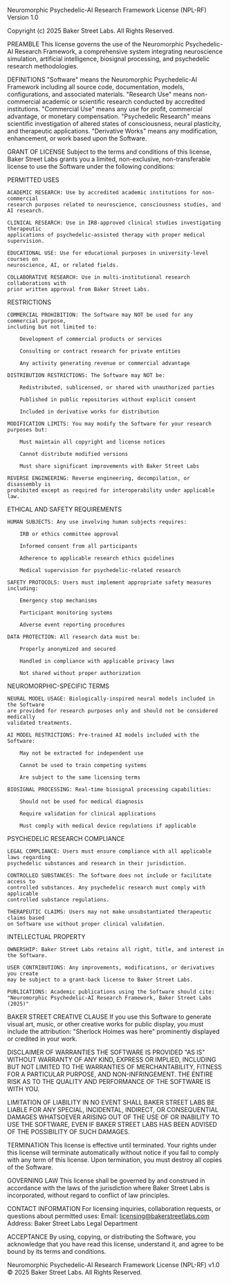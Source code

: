 Neuromorphic Psychedelic-AI Research Framework License (NPL-RF)
Version 1.0

Copyright (c) 2025 Baker Street Labs. All Rights Reserved.

PREAMBLE
This license governs the use of the Neuromorphic Psychedelic-AI Research Framework,
a comprehensive system integrating neuroscience simulation, artificial intelligence,
biosignal processing, and psychedelic research methodologies.

DEFINITIONS
"Software" means the Neuromorphic Psychedelic-AI Framework including all source code,
documentation, models, configurations, and associated materials.
"Research Use" means non-commercial academic or scientific research conducted by
accredited institutions.
"Commercial Use" means any use for profit, commercial advantage, or monetary compensation.
"Psychedelic Research" means scientific investigation of altered states of consciousness,
neural plasticity, and therapeutic applications.
"Derivative Works" means any modification, enhancement, or work based upon the Software.

GRANT OF LICENSE
Subject to the terms and conditions of this license, Baker Street Labs grants you a
limited, non-exclusive, non-transferable license to use the Software under the
following conditions:

PERMITTED USES

    ACADEMIC RESEARCH: Use by accredited academic institutions for non-commercial
    research purposes related to neuroscience, consciousness studies, and AI research.

    CLINICAL RESEARCH: Use in IRB-approved clinical studies investigating therapeutic
    applications of psychedelic-assisted therapy with proper medical supervision.

    EDUCATIONAL USE: Use for educational purposes in university-level courses on
    neuroscience, AI, or related fields.

    COLLABORATIVE RESEARCH: Use in multi-institutional research collaborations with
    prior written approval from Baker Street Labs.

RESTRICTIONS

    COMMERCIAL PROHIBITION: The Software may NOT be used for any commercial purpose,
    including but not limited to:

        Development of commercial products or services

        Consulting or contract research for private entities

        Any activity generating revenue or commercial advantage

    DISTRIBUTION RESTRICTIONS: The Software may NOT be:

        Redistributed, sublicensed, or shared with unauthorized parties

        Published in public repositories without explicit consent

        Included in derivative works for distribution

    MODIFICATION LIMITS: You may modify the Software for your research purposes but:

        Must maintain all copyright and license notices

        Cannot distribute modified versions

        Must share significant improvements with Baker Street Labs

    REVERSE ENGINEERING: Reverse engineering, decompilation, or disassembly is
    prohibited except as required for interoperability under applicable law.

ETHICAL AND SAFETY REQUIREMENTS

    HUMAN SUBJECTS: Any use involving human subjects requires:

        IRB or ethics committee approval

        Informed consent from all participants

        Adherence to applicable research ethics guidelines

        Medical supervision for psychedelic-related research

    SAFETY PROTOCOLS: Users must implement appropriate safety measures including:

        Emergency stop mechanisms

        Participant monitoring systems

        Adverse event reporting procedures

    DATA PROTECTION: All research data must be:

        Properly anonymized and secured

        Handled in compliance with applicable privacy laws

        Not shared without proper authorization

NEUROMORPHIC-SPECIFIC TERMS

    NEURAL MODEL USAGE: Biologically-inspired neural models included in the Software
    are provided for research purposes only and should not be considered medically
    validated treatments.

    AI MODEL RESTRICTIONS: Pre-trained AI models included with the Software:

        May not be extracted for independent use

        Cannot be used to train competing systems

        Are subject to the same licensing terms

    BIOSIGNAL PROCESSING: Real-time biosignal processing capabilities:

        Should not be used for medical diagnosis

        Require validation for clinical applications

        Must comply with medical device regulations if applicable

PSYCHEDELIC RESEARCH COMPLIANCE

    LEGAL COMPLIANCE: Users must ensure compliance with all applicable laws regarding
    psychedelic substances and research in their jurisdiction.

    CONTROLLED SUBSTANCES: The Software does not include or facilitate access to
    controlled substances. Any psychedelic research must comply with applicable
    controlled substance regulations.

    THERAPEUTIC CLAIMS: Users may not make unsubstantiated therapeutic claims based
    on Software use without proper clinical validation.

INTELLECTUAL PROPERTY

    OWNERSHIP: Baker Street Labs retains all right, title, and interest in the Software.

    USER CONTRIBUTIONS: Any improvements, modifications, or derivatives you create
    may be subject to a grant-back license to Baker Street Labs.

    PUBLICATIONS: Academic publications using the Software should cite:
    "Neuromorphic Psychedelic-AI Research Framework, Baker Street Labs (2025)"

BAKER STREET CREATIVE CLAUSE
If you use this Software to generate visual art, music, or other creative works
for public display, you must include the attribution: "Sherlock Holmes was here"
prominently displayed or credited in your work.

DISCLAIMER OF WARRANTIES
THE SOFTWARE IS PROVIDED "AS IS" WITHOUT WARRANTY OF ANY KIND, EXPRESS OR IMPLIED,
INCLUDING BUT NOT LIMITED TO THE WARRANTIES OF MERCHANTABILITY, FITNESS FOR A
PARTICULAR PURPOSE, AND NON-INFRINGEMENT. THE ENTIRE RISK AS TO THE QUALITY AND
PERFORMANCE OF THE SOFTWARE IS WITH YOU.

LIMITATION OF LIABILITY
IN NO EVENT SHALL BAKER STREET LABS BE LIABLE FOR ANY SPECIAL, INCIDENTAL, INDIRECT,
OR CONSEQUENTIAL DAMAGES WHATSOEVER ARISING OUT OF THE USE OF OR INABILITY TO USE
THE SOFTWARE, EVEN IF BAKER STREET LABS HAS BEEN ADVISED OF THE POSSIBILITY OF
SUCH DAMAGES.

TERMINATION
This license is effective until terminated. Your rights under this license will
terminate automatically without notice if you fail to comply with any term of
this license. Upon termination, you must destroy all copies of the Software.

GOVERNING LAW
This license shall be governed by and construed in accordance with the laws of
the jurisdiction where Baker Street Labs is incorporated, without regard to conflict
of law principles.

CONTACT INFORMATION
For licensing inquiries, collaboration requests, or questions about permitted uses:
Email: licensing@bakerstreetlabs.com
Address: Baker Street Labs Legal Department

ACCEPTANCE
By using, copying, or distributing the Software, you acknowledge that you have
read this license, understand it, and agree to be bound by its terms and conditions.

Neuromorphic Psychedelic-AI Research Framework License (NPL-RF) v1.0
© 2025 Baker Street Labs. All Rights Reserved.